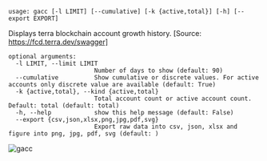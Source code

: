 ```
usage: gacc [-l LIMIT] [--cumulative] [-k {active,total}] [-h] [--export EXPORT]
```
Displays terra blockchain account growth history. [Source: https://fcd.terra.dev/swagger]

```
optional arguments:
  -l LIMIT, --limit LIMIT
                        Number of days to show (default: 90)
  --cumulative          Show cumulative or discrete values. For active accounts only discrete value are available (default: True)
  -k {active,total}, --kind {active,total}
                        Total account count or active account count. Default: total (default: total)
  -h, --help            show this help message (default: False)
  --export {csv,json,xlsx,png,jpg,pdf,svg}
                        Export raw data into csv, json, xlsx and figure into png, jpg, pdf, svg (default: )
```

![gacc](https://user-images.githubusercontent.com/46355364/154051829-8225869b-6ea8-434e-afd6-51b9c81e0ade.png)
